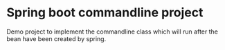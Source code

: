 # Spring boot commandline project
Demo project to implement the commandline class which will run after the bean have been created by spring.

